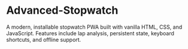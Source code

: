 # Advanced-Stopwatch
A modern, installable stopwatch PWA built with vanilla HTML, CSS, and JavaScript. Features include lap analysis, persistent state, keyboard shortcuts, and offline support.
